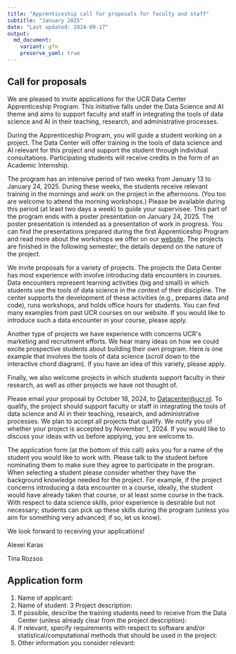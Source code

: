 ```yaml
---
title: "Apprenticeship call for proposals for faculty and staff"
subtitle: "January 2025"
date: "Last updated: 2024-09-17"
output:
  md_document:
    variant: gfm
    preserve_yaml: true
---
```


## Call for proposals 

We are pleased to invite applications for the UCR Data Center Apprenticeship Program. This initiative falls under the Data Science and AI theme and aims to support faculty and staff in integrating the tools of data science and AI in their teaching, research, and administrative processes. 

During the Apprenticeship Program, you will guide a student working on a project. The Data Center will offer training in the tools of data science and AI relevant for this project and support the student through individual consultations. Participating students will receive credits in the form of an Academic Internship. 

The program has an intensive period of two weeks from January 13 to January 24, 2025. During these weeks, the students receive relevant training in the mornings and work on the project in the afternoons. (You too are welcome to attend the morning workshops.) Please be available during this period (at least two days a week) to guide your supervisee. This part of the program ends with a poster presentation on January 24, 2025. The poster presentation is intended as a presentation of work in progress. You can find the presentations prepared during the first Apprenticeship Program and read more about the workshops we offer on our [website](../). The projects are finished in the following semester; the details depend on the nature of the project.

We invite proposals for a variety of projects. The projects the Data Center has most experience with involve introducing data encounters in courses. Data encounters represent learning activities (big and small) in which students use the tools of data science in the context of their discipline. The center supports the development of these activities (e.g., prepares data and code), runs workshops, and holds office hours for students. You can find many examples from past UCR courses on our website. If you would like to introduce such a data encounter in your course, please apply. 

Another type of projects we have experience with concerns UCR's marketing and recruitment efforts. We hear many ideas on how we could excite prospective students about building their own program. Here is one example that involves the tools of data science (scroll down to the interactive chord diagram). If you have an idea of this variety, please apply. 

Finally, we also welcome projects in which students support faculty in their research, as well as other projects we have not thought of. 

Please email your proposal by October 18, 2024, to Datacenter@ucr.nl. To qualify, the project should support faculty or staff in integrating the tools of data science and AI in their teaching, research, and administrative processes. We plan to accept all projects that qualify. We notify you of whether your project is accepted by November 1, 2024. If you would like to discuss your ideas with us before applying, you are welcome to. 

The application form (at the bottom of this call) asks you for a name of the student you would like to work with. Please talk to the student before nominating them to make sure they agree to participate in the program. When selecting a student please consider whether they have the background knowledge needed for the project. For example, if the project concerns introducing a data encounter in a course, ideally, the student would have already taken that course, or at least some course in the track. With respect to data science skills, prior experience is desirable but not necessary; students can pick up these skills during the program (unless you aim for something very advanced; if so, let us know). 

We look forward to receiving your applications! 

Alexei Karas 

Tina Rozsos 

## Application form 

1. Name of applicant: 
2. Name of student: 
3 Project description: 
4. If possible, describe the training students need to receive from the Data Center (unless already clear from the project description): 
5. If relevant, specify requirements with respect to software and/or statistical/computational methods that should be used in the project: 
6. Other information you consider relevant:
